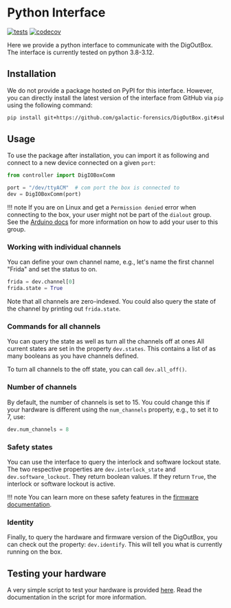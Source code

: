 # Python Interface

[![tests](https://github.com/galactic-forensics/DigOutBox/actions/workflows/package_testing.yml/badge.svg)](https://github.com/galactic-forensics/DigOutBox/actions/workflows/package_testing.yml)
[![codecov](https://codecov.io/github/galactic-forensics/DigOutBox/branch/main/graph/badge.svg?token=R4VQOKG1IR)](https://codecov.io/github/galactic-forensics/DigOutBox)

Here we provide a python interface
to communicate with the DigOutBox.
The interface is currently tested on python 3.8-3.12.

## Installation

We do not provide a package hosted on PyPI for this interface.
However,
you can directly install the latest version of the interface from GitHub
via `pip` using the following command:

```bash
pip install git+https://github.com/galactic-forensics/DigOutBox.git#subdirectory=controller
```

## Usage

To use the package after installation,
you can import it as following and connect to a new device
connected on a given `port`:

```python
from controller import DigIOBoxComm

port = "/dev/ttyACM"  # com port the box is connected to
dev = DigIOBoxComm(port)
```

!!! note
    If you are on Linux and get a `Permission denied` error when connecting to the box,
    your user might not be part of the `dialout` group.
    See the
    [Arduino docs](https://docs.arduino.cc/software/ide-v1/tutorials/Linux/#please-read)
    for more information on how to add your user to this group.

### Working with individual channels

You can define your own channel name,
e.g., let's name the first channel "Frida"
and set the status to on.

```python
frida = dev.channel[0]
frida.state = True
```

Note that all channels are zero-indexed.
You could also query the state of the channel by printing out `frida.state`.

### Commands for all channels

You can query the state as well as turn all the channels off at ones
All current states are set in the property `dev.states`.
This contains a list of as many booleans as you have channels defined.

To turn all channels to the off state, you can call
`dev.all_off()`.

### Number of channels

By default, the number of channels is set to 15.
You could change this if your hardware is different using
the `num_channels` property, e.g., to set it to 7, use:

```python
dev.num_channels = 8
```

### Safety states

You can use the interface to query the interlock and software lockout state.
The two respective properties are `dev.interlock_state` and `dev.software_lockout`.
They return boolean values.
If they return `True`,
the interlock or software lockout is active.

!!! note
    You can learn more on these safety features
    in the
    [firmware documentation](../firmware#user-setup).

### Identity

Finally, to query the hardware and firmware version of the DigOutBox,
you can check out the property: `dev.identify`.
This will tell you what is currently running on the box.

## Testing your hardware

A very simple script to test your hardware is provided
[here](https://github.com/galactic-forensics/DigOutBox/blob/main/controller/examples/hw_check.py).
Read the documentation in the script for more information.
